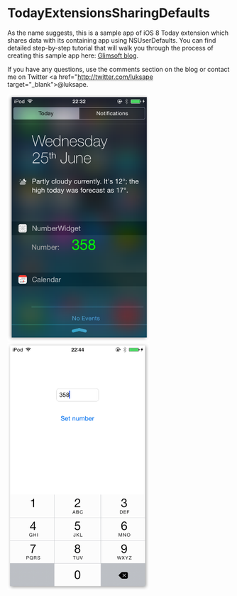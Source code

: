TodayExtensionsSharingDefaults
==============================

As the name suggests, this is a sample app of iOS 8 Today extension which shares data with its containing app using NSUserDefaults.
You can find detailed step-by-step tutorial that will walk you through the process of creating this sample app here: <a href="http://glimsoft.com/">Glimsoft blog</a>.

If you have any questions, use the comments section on the blog or contact me on Twitter <a href="http://twitter.com/luksape target="_blank">@luksape</a>.

<img src="extension_screenshot.png" width="320px"> <img src="app_screenshot.png" width="320px">
